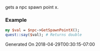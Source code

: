 gets a npc spawn point x.
### Example

```perl
my $val = $npc->GetSpawnPointX();
quest::say($val); # Returns double
```


Generated On 2018-04-29T00:30:15-07:00